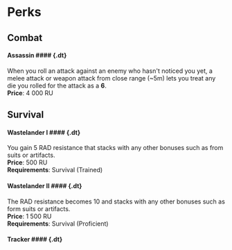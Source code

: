 # Perks

## Combat

#### Assassin #### {.dt}

When you roll an attack against an enemy who hasn't noticed you yet, a melee
attack or weapon attack from close range (~5m) lets you treat any die you rolled
for the attack as a **6**.
<br>
**Price**: 4 000 RU

## Survival

#### Wastelander I #### {.dt}

You gain 5 RAD resistance that stacks with any other bonuses
such as from suits or artifacts.
<br>
**Price**: 500 RU
<br>
**Requirements**: Survival (Trained)

#### Wastelander II #### {.dt}

The RAD resistance becomes 10 and stacks with any other bonuses such as
form suits or artifacts.
<br>
**Price**: 1 500 RU
<br>
**Requirements**: Survival (Proficient)

#### Tracker #### {.dt}

